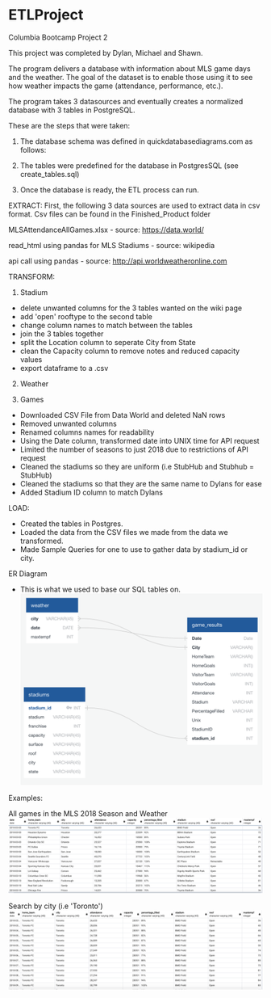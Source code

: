 # ETLProject
Columbia Bootcamp Project 2

This project was completed by Dylan, Michael and Shawn.

The program delivers a database with information about MLS game days and the weather. The goal of the dataset is to enable those using it to see how weather impacts the game (attendance, performance, etc.). 

The program takes 3 datasources and eventually creates a normalized database with 3 tables in PostgreSQL.

These are the steps that were taken:

1. The database schema was defined in quickdatabasediagrams.com as follows:

2. The tables were predefined for the database in PostgresSQL (see create_tables.sql)

3. Once the database is ready, the ETL process can run.


EXTRACT: First, the following 3 data sources are used to extract data in csv format. Csv files can be found in the Finished_Product folder

MLSAttendanceAllGames.xlsx - source: https://data.world/

read_html using pandas for MLS Stadiums - source: wikipedia

api call using pandas - source: http://api.worldweatheronline.com


TRANSFORM:

1. Stadium
- delete unwanted columns for the 3 tables wanted on the wiki page
- add 'open' rooftype to the second table
- change column names to match between the tables
- join the 3 tables together
- split the Location column to seperate City from State
- clean the Capacity column to remove notes and reduced capacity values
- export dataframe to a .csv

2. Weather


3. Games
- Downloaded CSV File from Data World and deleted NaN rows 
- Removed unwanted columns 
- Renamed columns names for readability 
- Using the Date column, transformed date into UNIX time for API request 
- Limited the number of seasons to just 2018 due to restrictions of API request
- Cleaned the stadiums so they are uniform (i.e StubHub and Stubhub = StubHub)
- Cleaned the stadiums so that they are the same name to Dylans for ease 
- Added Stadium ID column to match Dylans 

LOAD:

- Created the tables in Postgres.
- Loaded the data from the CSV files we made from the data we transformed. 
- Made Sample Queries for one to use to gather data by stadium_id or city. 

ER Diagram 
- This is what we used to base our SQL tables on. 
![ER Diagram](https://github.com/MGao535/ETLProject/blob/master/Pictures/Screen%20Shot%202020-05-09%20at%207.16.33%20PM.png)

Examples:


All games in the MLS 2018 Season and Weather
![MLS 2018 Weather](https://github.com/MGao535/ETLProject/blob/master/Pictures/All_games.png)

Search by city (i.e 'Toronto')
![Toronto Search Query](https://github.com/MGao535/ETLProject/blob/master/Pictures/Toronto.png)
